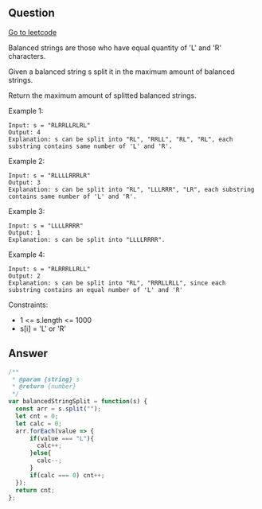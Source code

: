 ## Question

[Go to leetcode]('https://leetcode.com/problems/split-a-string-in-balanced-strings/')

Balanced strings are those who have equal quantity of 'L' and 'R' characters.

Given a balanced string s split it in the maximum amount of balanced strings.

Return the maximum amount of splitted balanced strings.

Example 1:
```
Input: s = "RLRRLLRLRL"
Output: 4
Explanation: s can be split into "RL", "RRLL", "RL", "RL", each substring contains same number of 'L' and 'R'.
```

Example 2:
```
Input: s = "RLLLLRRRLR"
Output: 3
Explanation: s can be split into "RL", "LLLRRR", "LR", each substring contains same number of 'L' and 'R'.
```

Example 3:
```
Input: s = "LLLLRRRR"
Output: 1
Explanation: s can be split into "LLLLRRRR".
```

Example 4:
```
Input: s = "RLRRRLLRLL"
Output: 2
Explanation: s can be split into "RL", "RRRLLRLL", since each substring contains an equal number of 'L' and 'R'
```

Constraints:
- 1 <= s.length <= 1000
- s[i] = 'L' or 'R'

## Answer

```js
/**
 * @param {string} s
 * @return {number}
 */
var balancedStringSplit = function(s) {
  const arr = s.split("");
  let cnt = 0;
  let calc = 0;
  arr.forEach(value => {
      if(value === "L"){
        calc++;
      }else{
        calc--;
      }
      if(calc === 0) cnt++;
  });
  return cnt;
};
```